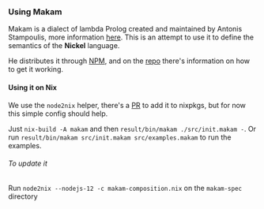### Using Makam

Makam is a dialect of lambda Prolog created and maintained by Antonis Stampoulis, more information [here](https://github.com/astampoulis/makam).
This is an attempt to use it to define the semantics of the **Nickel** language.

He distributes it through [NPM](https://www.npmjs.com/package/makam), and on the [repo](https://github.com/astampoulis/makam) there's information on how to get it working.

#### Using it on Nix

We use the `node2nix` helper, there's a [PR](https://github.com/NixOS/nixpkgs/pull/67703) to add it to nixpkgs, but for now this simple config should help.

Just `nix-build -A makam` and then `result/bin/makam ./src/init.makam -`. Or run `result/bin/makam src/init.makam src/examples.makam` to run the examples.

###### To update it

Run `node2nix --nodejs-12 -c makam-composition.nix` on the `makam-spec` directory
